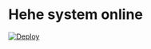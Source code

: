# Hehe system online

[![Deploy](https://www.herokucdn.com/deploy/button.svg)](https://heroku.com/deploy?template=https://github.com/Muhammedhashirm009/HASHIRBOTV4)
